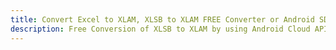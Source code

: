 ---title: Convert Excel to XLAM, XLSB to XLAM FREE Converter or Android SDKdescription: Free Conversion of XLSB to XLAM by using Android Cloud APIs & SDKs. Also Create, Edit & Render Microsoft Excel, CSV and SpreadsheetML worksheets or spreadsheet in the Cloud.---